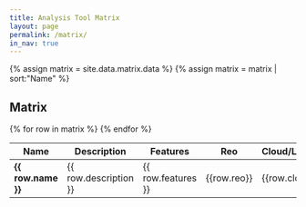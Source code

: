 ```yaml
---
title: Analysis Tool Matrix
layout: page
permalink: /matrix/
in_nav: true
---
```


<!-- Pulls from _data links -->
{% assign matrix = site.data.matrix.data %}
{% assign matrix = matrix | sort:"Name" %}

<div class="matrix">
  <h2>Matrix</h2>
  <table class="matrix-table">
    <thead>
      <tr>
        <th>Name</th>
        <th>Description</th>
        <th>Features</th>
        <th>Reo</th>
        <th>Cloud/Local/Other</th>
        <th>Cost</th>
        <th>Open Source</th>
        <th>Theming</th>
        <th>Sentiment</th>
        <th>Input</th>
        <th>Output</th>
        <th>Community</th>
        <th>Used in NZ?</th>
        <th>Link</th>
      </tr>
    </thead>
    <tbody>
      {% for row in matrix %}
        <tr>
          <td><strong>{{ row.name }}</strong></td>
          <td>{{ row.description }}</td>
          <td>{{ row.features }}</td>
          <td>{{row.reo}}</td>
          <td>{{row.cloud_local}}</td>
          <td>{{row.cost}}</td>
          <td>{{row.open_source}}</td>
          <td>{{row.theming}}</td>
          <td>{{row.sentiment}}</td>
          <td>{{row.input}}</td>
          <td>{{row.output}}</td>
          <td>{{row.community}}</td>
          <td>{{row.nz_use}}</td>
          <td>{{row.link}}</td>
        </tr>
      {% endfor %}
    </tbody>
  </table>
</div>
